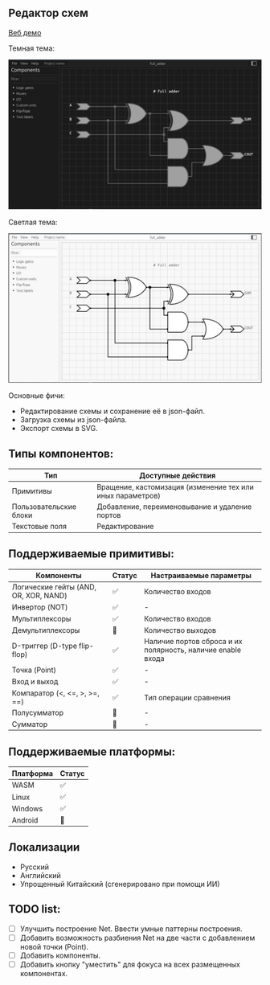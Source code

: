 ## Редактор схем

[Веб демо](https://nikonufrienko.github.io/editor/)

Темная тема:

![](assets/common/example_dark.jpg)

Светлая тема:

![](assets/common/example_light.jpg)

Основные фичи:
* Редактирование схемы и сохранение её в json-файл.
* Загрузка схемы из json-файла.
* Экспорт схемы в SVG.

## Типы компонентов:

|Тип|Доступные действия|
|-|-|
|Примитивы|Вращение, кастомизация (изменение тех или иных параметров)|
|Пользовательские блоки|Добавление, переименовывание и удаление портов|
|Текстовые поля|Редактирование|

## Поддерживаемые примитивы:
|Компоненты|Статус|Настраиваемые параметры|
|-|-|-|
|Логические гейты (AND, OR, XOR, NAND)|✅| Количество входов|
|Инвертор (NOT) |✅| -|
|Мультиплексоры|✅|Количество входов|
|Демультиплексоры|🔄|Количество выходов|
|D-триггер (D-type flip-flop)|✅|Наличие портов сброса и их полярность, наличие enable входа|
|Точка (Point)|✅|-|
|Вход и выход|✅|-|
|Компаратор (<, <=, >, >=, ==)|✅|Тип операции сравнения|
|Полусумматор|🔄|-|
|Сумматор|🔄|-|

## Поддерживаемые платформы:
|Платформа|Статус|
|-|-|
|WASM|✅|
|Linux|✅|
|Windows|✅|
|Android|🔄|

## Локализации
* Русский
* Английский
* Упрощенный Китайский (сгенерировано при помощи ИИ)

## TODO list:
* [ ] Улучшить построение Net. Ввести умные паттерны построения.
* [ ] Добавить возможность разбиения Net на две части с добавлением новой точки (Point).
* [ ] Добавить компоненты.
* [ ] Добавить кнопку "уместить" для фокуса на всех размещенных компонентах.
